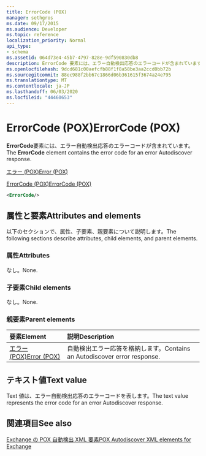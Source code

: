 ```yaml
---
title: ErrorCode (POX)
manager: sethgros
ms.date: 09/17/2015
ms.audience: Developer
ms.topic: reference
localization_priority: Normal
api_type:
- schema
ms.assetid: 064d73e4-45b7-4797-828e-9df590830db8
description: ErrorCode 要素には、エラー自動検出応答のエラーコードが含まれています。
ms.openlocfilehash: 9dcd681c00aefcfb88f1f8a58be3aa2ccd0bb72b
ms.sourcegitcommit: 88ec988f2bb67c1866d06b361615f3674a24e795
ms.translationtype: MT
ms.contentlocale: ja-JP
ms.lasthandoff: 06/03/2020
ms.locfileid: "44460653"
---
```

# <a name="errorcode-pox"></a><span data-ttu-id="ec9eb-103">ErrorCode (POX)</span><span class="sxs-lookup"><span data-stu-id="ec9eb-103">ErrorCode (POX)</span></span>

<span data-ttu-id="ec9eb-104">**ErrorCode**要素には、エラー自動検出応答のエラーコードが含まれています。</span><span class="sxs-lookup"><span data-stu-id="ec9eb-104">The **ErrorCode** element contains the error code for an error Autodiscover response.</span></span> 
  
[<span data-ttu-id="ec9eb-105">エラー (POX)</span><span class="sxs-lookup"><span data-stu-id="ec9eb-105">Error (POX)</span></span>](error-pox.md)
  
[<span data-ttu-id="ec9eb-106">ErrorCode (POX)</span><span class="sxs-lookup"><span data-stu-id="ec9eb-106">ErrorCode (POX)</span></span>](errorcode-pox.md)
  
```xml
<ErrorCode/>
```

## <a name="attributes-and-elements"></a><span data-ttu-id="ec9eb-107">属性と要素</span><span class="sxs-lookup"><span data-stu-id="ec9eb-107">Attributes and elements</span></span>

<span data-ttu-id="ec9eb-108">以下のセクションで、属性、子要素、親要素について説明します。</span><span class="sxs-lookup"><span data-stu-id="ec9eb-108">The following sections describe attributes, child elements, and parent elements.</span></span>
  
### <a name="attributes"></a><span data-ttu-id="ec9eb-109">属性</span><span class="sxs-lookup"><span data-stu-id="ec9eb-109">Attributes</span></span>

<span data-ttu-id="ec9eb-110">なし。</span><span class="sxs-lookup"><span data-stu-id="ec9eb-110">None.</span></span>
  
### <a name="child-elements"></a><span data-ttu-id="ec9eb-111">子要素</span><span class="sxs-lookup"><span data-stu-id="ec9eb-111">Child elements</span></span>

<span data-ttu-id="ec9eb-112">なし。</span><span class="sxs-lookup"><span data-stu-id="ec9eb-112">None.</span></span>
  
### <a name="parent-elements"></a><span data-ttu-id="ec9eb-113">親要素</span><span class="sxs-lookup"><span data-stu-id="ec9eb-113">Parent elements</span></span>

|<span data-ttu-id="ec9eb-114">**要素**</span><span class="sxs-lookup"><span data-stu-id="ec9eb-114">**Element**</span></span>|<span data-ttu-id="ec9eb-115">**説明**</span><span class="sxs-lookup"><span data-stu-id="ec9eb-115">**Description**</span></span>|
|:-----|:-----|
|[<span data-ttu-id="ec9eb-116">エラー (POX)</span><span class="sxs-lookup"><span data-stu-id="ec9eb-116">Error (POX)</span></span>](error-pox.md) <br/> |<span data-ttu-id="ec9eb-117">自動検出エラー応答を格納します。</span><span class="sxs-lookup"><span data-stu-id="ec9eb-117">Contains an Autodiscover error response.</span></span>  <br/> |
   
## <a name="text-value"></a><span data-ttu-id="ec9eb-118">テキスト値</span><span class="sxs-lookup"><span data-stu-id="ec9eb-118">Text value</span></span>

<span data-ttu-id="ec9eb-119">Text 値は、エラー自動検出応答のエラーコードを表します。</span><span class="sxs-lookup"><span data-stu-id="ec9eb-119">The text value represents the error code for an error Autodiscover response.</span></span>
  
## <a name="see-also"></a><span data-ttu-id="ec9eb-120">関連項目</span><span class="sxs-lookup"><span data-stu-id="ec9eb-120">See also</span></span>



[<span data-ttu-id="ec9eb-121">Exchange の POX 自動検出 XML 要素</span><span class="sxs-lookup"><span data-stu-id="ec9eb-121">POX Autodiscover XML elements for Exchange</span></span>](pox-autodiscover-xml-elements-for-exchange.md)

